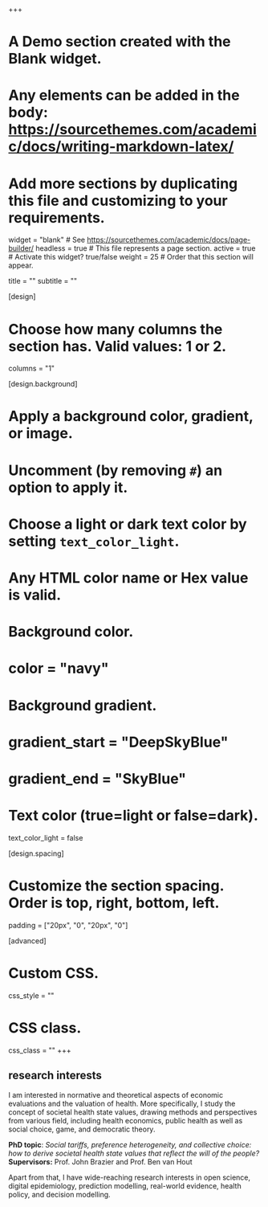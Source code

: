 +++
# A Demo section created with the Blank widget.
# Any elements can be added in the body: https://sourcethemes.com/academic/docs/writing-markdown-latex/
# Add more sections by duplicating this file and customizing to your requirements.

widget = "blank"  # See https://sourcethemes.com/academic/docs/page-builder/
headless = true  # This file represents a page section.
active = true  # Activate this widget? true/false
weight = 25  # Order that this section will appear.

title = ""
subtitle = ""

[design]
  # Choose how many columns the section has. Valid values: 1 or 2.
  columns = "1"

[design.background]
  # Apply a background color, gradient, or image.
  #   Uncomment (by removing `#`) an option to apply it.
  #   Choose a light or dark text color by setting `text_color_light`.
  #   Any HTML color name or Hex value is valid.

  # Background color.
  # color = "navy"
  
  # Background gradient.
  # gradient_start = "DeepSkyBlue"
  # gradient_end = "SkyBlue"
  
  # Text color (true=light or false=dark).
  text_color_light = false

[design.spacing]
  # Customize the section spacing. Order is top, right, bottom, left.
  padding = ["20px", "0", "20px", "0"]

[advanced]
 # Custom CSS. 
 css_style = ""
 
 # CSS class.
 css_class = ""
+++

##  research interests

  I am interested in normative and theoretical aspects of economic evaluations and the valuation of health. More specifically, I study the concept of societal health state values, drawing methods and perspectives from various field, including health economics, public health as well as social choice, game, and democratic theory. 
  
  __PhD topic__: *Social tariffs, preference heterogeneity, and collective choice: how to derive societal health state values that reflect the will of the people?*
  __Supervisors:__ Prof. John Brazier and Prof. Ben van Hout

  Apart from that, I have wide-reaching research interests in open science, digital epidemiology, prediction modelling, real-world evidence, health policy, and decision modelling.  
  
